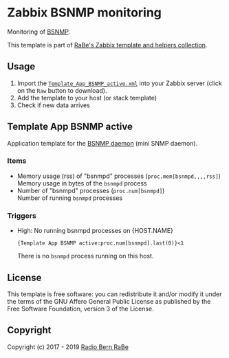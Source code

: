 # Zabbix BSNMP monitoring
Monitoring of [BSNMP](https://people.freebsd.org/~harti/bsnmp/).

This template is part of [RaBe's Zabbix template and helpers
collection](https://github.com/radiorabe/rabe-zabbix).

## Usage

1. Import the [`Template_App_BSNMP_active.xml`](Template_App_BSNMP_active.xml)
   into your Zabbix server (click on the `Raw` button to download).
2. Add the template to your host (or stack template)
3. Check if new data arrives

## Template App BSNMP active
Application template for the [BSNMP daemon](https://people.freebsd.org/~harti/bsnmp/) (mini SNMP daemon).
### Items
* Memory usage (rss) of "bsnmpd" processes (`proc.mem[bsnmpd,,,,rss]`)  
  Memory usage in bytes of the `bsnmpd` process
* Number of "bsnmpd" processes (`proc.num[bsnmpd]`)  
  Number of running `bsnmpd` processes
### Triggers
* High: No running bsnmpd processes on {HOST.NAME}
  ```
  {Template App BSNMP active:proc.num[bsnmpd].last(0)}<1
  ```
  There is no `bsnmpd` process running on this host.

## License
This template is free software: you can redistribute it and/or modify it under
the terms of the GNU Affero General Public License as published by the Free
Software Foundation, version 3 of the License.

## Copyright
Copyright (c) 2017 - 2019 [Radio Bern RaBe](http://www.rabe.ch)
